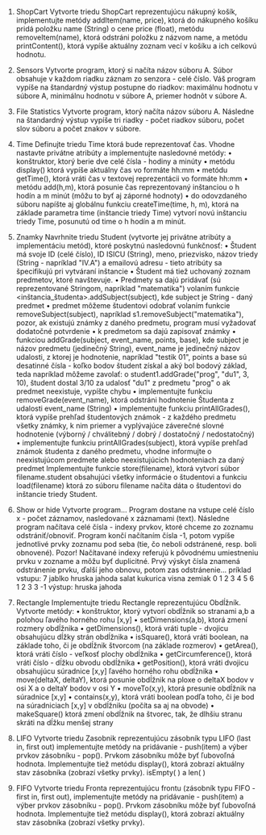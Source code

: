 1.	ShopCart
Vytvorte triedu ShopCart reprezentujúcu nákupný košík, implementujte metódy addItem(name, price), ktorá do nákupného košíku pridá položku name (String) o cene price (float), metódu removeItem(name), ktorá odstráni položku z názvom name, a metódu printContent(), ktorá vypíše aktuálny zoznam vecí v košíku a ich celkovú hodnotu.

2.	Sensors
Vytvorte program, ktorý si načíta názov súboru A. Súbor obsahuje v každom riadku záznam zo senzora - celé číslo. Váš program vypíše na štandardný výstup postupne do riadkov: maximálnu hodnotu v súbore A, minimálnu hodnotu v súbore A, priemer hodnôt v súbore A.

3.	File Statistics
Vytvorte program, ktorý načíta názov súboru A. Následne na štandardný výstup vypíše tri riadky - počet riadkov súboru, počet slov súboru a počet znakov v súbore.


4.	Time
Definujte triedu Time ktorá bude reprezentovať čas. Vhodne nastavte privátne atribúty a implementujte nasledovné metódy:
•	konštruktor, ktorý berie dve celé čísla - hodiny a minúty
•	metódu display() ktorá vypíše aktuálny čas vo formáte hh:mm
•	metódu getTime(), ktorá vráti čas v textovej reprezentácii vo formáte hh:mm
•	metódu add(h,m), ktorá posunie čas reprezentovaný inštanciou o h hodín a m minút (môžu to byť aj záporné hodnoty)
•	do odovzdaného súboru napíšte aj globálnu funkciu createTime(time, h, m), ktorá na základe parametra time (inštancie triedy Time) vytvorí novú inštanciu triedy Time, posunutú od time o h hodín a m minút.




5.	Znamky
Navrhnite triedu Student (vytvorte jej privátne atribúty a implementáciu metód), ktoré poskytnú nasledovnú funkčnosť:
•	Študent má svoje ID (celé číslo), ID ISICU (String), meno, priezvisko, názov triedy (String - napríklad "IV.A") a emailovú adresu - tieto atribúty sa špecifikujú pri vytváraní inštancie
•	Študent má tiež uchovaný zoznam predmetov, ktoré navštevuje. 
•	Predmety sa dajú pridávať (sú reprezentované Stringom, napríklad "matematika") volaním funkcie <inštancia_študenta>.addSubject(subject), kde subject je String - daný predmet
•	predmet môžeme študentovi odobrať volaním funkcie removeSubject(subject), napríklad s1.removeSubject("matematika"), pozor, ak existujú známky z daného predmetu, program musí vyžadovať dodatočné potvrdenie
•	k predmetom sa dajú zapisovať známky 
•	funkciou addGrade(subject, event_name, points, base), kde subject je názov predmetu (jedinečný String), event_name je jedinečný názov udalosti, z ktorej je hodnotenie, napríklad "testik 01", points a base sú desatinné čísla - koľko bodov študent získal a aký bol bodový základ, teda napríklad môžeme zavolať:
o	student1.addGrade("prog", "du1", 3, 10), študent dostal 3/10 za udalosť "du1" z predmetu "prog"
o	ak predmet neexistuje, vypíšte chybu
•	implementujte funkciu removeGrade(event_name), ktorá odstráni hodnotenie Študenta z udalosti event_name (String)
•	implementujte funkciu printAllGrades(), ktorá vypíše prehľad študentových známok - z každého predmetu všetky známky, k nim priemer a vyplývajúce záverečné slovné hodnotenie (výborný / chválitebný / dobrý / dostatočný / nedostatočný)
•	implementujte funkciu printAllGrades(subject), ktorá vypíše prehľad známok študenta z daného predmetu, vhodne informujte o neexistujúcom predmete alebo neexistujúcich hodnoteniach za daný predmet
Implementujte funkcie store(filename), ktorá vytvorí súbor filename.student obsahujúci všetky informácie o študentovi a funkciu load(filename) ktorá zo súboru filename načíta dáta o študentovi do inštancie triedy Student.



6.	Show or hide
Vytvorte program... Program dostane na vstupe celé číslo x - počet záznamov, nasledované x záznamami (text). Následne program načítava celé čísla - indexy prvkov, ktoré chceme zo zoznamu odstrániť/obnoviť. Program končí načítaním čísla -1, potom vypíše jednotlivé prvky zoznamu pod seba (tie, čo neboli odstránené, resp. boli obnovené). 
Pozor!
Načítavané indexy referujú k pôvodnému umiestneniu prvku v zozname a môžu byť duplicitné. Prvý výskyt čísla znamená odstránenie prvku, ďalší jeho obnovu, potom zas odstránenie... 
príklad vstupu:
7
jablko
hruska
jahoda
salat
kukurica
visna
zemiak
0
1
2
3
4
5
6
1
2
3
3
-1
výstup:
hruska
jahoda 



7.	Rectangle
Implementujte triedu Rectangle reprezentujúcu Obdĺžník. Vytvorte metódy:
•	konštruktor, ktorý vytvorí obdĺžnik so stranami a,b a polohou ľavého horného rohu [x,y]
•	setDimensions(a,b), ktorá zmení rozmery obdĺžnika
•	getDimensions(), ktorá vráti tuple - dvojicu obsahujúcu dĺžky strán obdĺžnika
•	isSquare(), ktorá vráti boolean, na základe toho, či je obdĺžnik štvorcom (na základe rozmerov)
•	getArea(), ktorá vráti číslo - veľkosť plochy obdĺžnika
•	getCircumference(), ktorá vráti číslo - dĺžku obvodu obdĺžnika
•	getPosition(), ktorá vráti dvojicu obsahujúcu súradnice [x,y] ľavého horného rohu obdĺžnika
•	move(deltaX, deltaY), ktorá posunie obdĺžnik na ploxe o deltaX bodov v osi X a o deltaY bodov v osi Y
•	moveTo(x,y), ktorá presunie obdĺžnik na súradnice [x,y]
•	contains(x,y), ktorá vráti boolean podľa toho, či je bod na súradniciach [x,y] v obdĺžniku (počíta sa aj na obvode)
•	makeSquare() ktorá zmení obdĺžnik na štvorec, tak, že dlhšiu stranu skráti na dĺžku menšej strany


8.	LIFO
Vytvorte triedu Zasobnik reprezentujúcu zásobník typu LIFO (last in, first out) implementujte metódy na pridávanie - push(item) a výber prvkov zásobníku - pop(). Prvkom zásobníku môže byť ľubovoľná hodnota. Implementujte tiež metódu display(), ktorá zobrazí aktuálny stav zásobníka (zobrazí všetky prvky). isEmpty( ) a len( )


9.	FIFO
Vytvorte triedu Fronta reprezentujúcu frontu (zásobník typu FIFO - first in, first out), implementujte metódy na pridávanie - push(item) a výber prvkov zásobníku - pop(). Prvkom zásobníku môže byť ľubovoľná hodnota. Implementujte tiež metódu display(), ktorá zobrazí aktuálny stav zásobníka (zobrazí všetky prvky).


